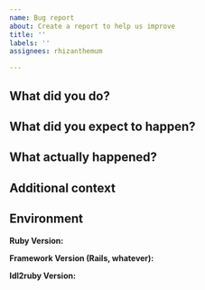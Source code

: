 ```yaml
---
name: Bug report
about: Create a report to help us improve
title: ''
labels: ''
assignees: rhizanthemum

---
```


## What did you do?

## What did you expect to happen?

## What actually happened?

## Additional context

## Environment

**Ruby Version:**

**Framework Version (Rails, whatever):**

**Idl2ruby Version:**

